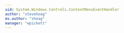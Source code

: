 ```yaml
---
uid: System.Windows.Controls.ContextMenuEventHandler
author: "stevehoag"
ms.author: "shoag"
manager: "wpickett"
---
```

